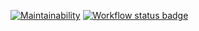 [![Maintainability](https://api.codeclimate.com/v1/badges/a99a88d28ad37a79dbf6/maintainability)](https://codeclimate.com/github/codeclimate/codeclimate/maintainability)
[![Workflow status badge](https://github.com/aleksey19988/frontend-project-lvl1/badge.svg)](https://github.com/aleksey19988/frontend-project-lvl1/)
